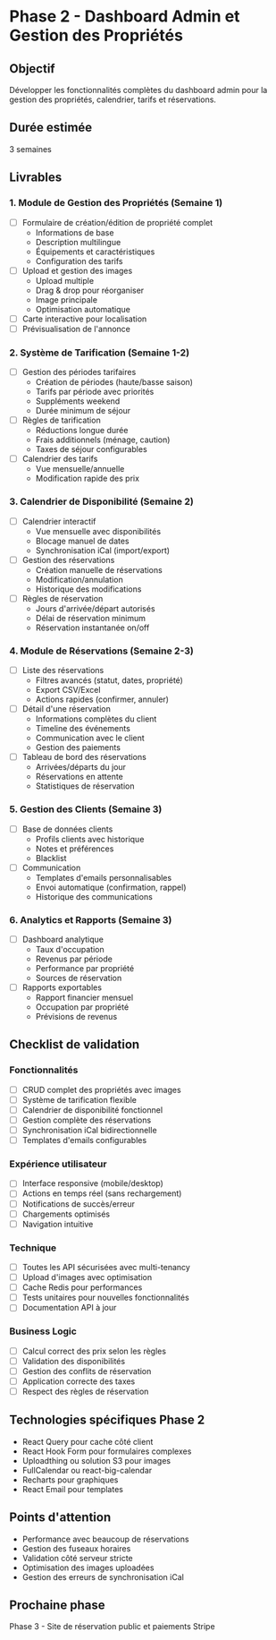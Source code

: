 # Phase 2 - Dashboard Admin et Gestion des Propriétés

## Objectif
Développer les fonctionnalités complètes du dashboard admin pour la gestion des propriétés, calendrier, tarifs et réservations.

## Durée estimée
3 semaines

## Livrables

### 1. Module de Gestion des Propriétés (Semaine 1)
- [ ] Formulaire de création/édition de propriété complet
  - Informations de base
  - Description multilingue
  - Équipements et caractéristiques
  - Configuration des tarifs
- [ ] Upload et gestion des images
  - Upload multiple
  - Drag & drop pour réorganiser
  - Image principale
  - Optimisation automatique
- [ ] Carte interactive pour localisation
- [ ] Prévisualisation de l'annonce

### 2. Système de Tarification (Semaine 1-2)
- [ ] Gestion des périodes tarifaires
  - Création de périodes (haute/basse saison)
  - Tarifs par période avec priorités
  - Suppléments weekend
  - Durée minimum de séjour
- [ ] Règles de tarification
  - Réductions longue durée
  - Frais additionnels (ménage, caution)
  - Taxes de séjour configurables
- [ ] Calendrier des tarifs
  - Vue mensuelle/annuelle
  - Modification rapide des prix

### 3. Calendrier de Disponibilité (Semaine 2)
- [ ] Calendrier interactif
  - Vue mensuelle avec disponibilités
  - Blocage manuel de dates
  - Synchronisation iCal (import/export)
- [ ] Gestion des réservations
  - Création manuelle de réservations
  - Modification/annulation
  - Historique des modifications
- [ ] Règles de réservation
  - Jours d'arrivée/départ autorisés
  - Délai de réservation minimum
  - Réservation instantanée on/off

### 4. Module de Réservations (Semaine 2-3)
- [ ] Liste des réservations
  - Filtres avancés (statut, dates, propriété)
  - Export CSV/Excel
  - Actions rapides (confirmer, annuler)
- [ ] Détail d'une réservation
  - Informations complètes du client
  - Timeline des événements
  - Communication avec le client
  - Gestion des paiements
- [ ] Tableau de bord des réservations
  - Arrivées/départs du jour
  - Réservations en attente
  - Statistiques de réservation

### 5. Gestion des Clients (Semaine 3)
- [ ] Base de données clients
  - Profils clients avec historique
  - Notes et préférences
  - Blacklist
- [ ] Communication
  - Templates d'emails personnalisables
  - Envoi automatique (confirmation, rappel)
  - Historique des communications

### 6. Analytics et Rapports (Semaine 3)
- [ ] Dashboard analytique
  - Taux d'occupation
  - Revenus par période
  - Performance par propriété
  - Sources de réservation
- [ ] Rapports exportables
  - Rapport financier mensuel
  - Occupation par propriété
  - Prévisions de revenus

## Checklist de validation

### Fonctionnalités
- [ ] CRUD complet des propriétés avec images
- [ ] Système de tarification flexible
- [ ] Calendrier de disponibilité fonctionnel
- [ ] Gestion complète des réservations
- [ ] Synchronisation iCal bidirectionnelle
- [ ] Templates d'emails configurables

### Expérience utilisateur
- [ ] Interface responsive (mobile/desktop)
- [ ] Actions en temps réel (sans rechargement)
- [ ] Notifications de succès/erreur
- [ ] Chargements optimisés
- [ ] Navigation intuitive

### Technique
- [ ] Toutes les API sécurisées avec multi-tenancy
- [ ] Upload d'images avec optimisation
- [ ] Cache Redis pour performances
- [ ] Tests unitaires pour nouvelles fonctionnalités
- [ ] Documentation API à jour

### Business Logic
- [ ] Calcul correct des prix selon les règles
- [ ] Validation des disponibilités
- [ ] Gestion des conflits de réservation
- [ ] Application correcte des taxes
- [ ] Respect des règles de réservation

## Technologies spécifiques Phase 2
- React Query pour cache côté client
- React Hook Form pour formulaires complexes
- Uploadthing ou solution S3 pour images
- FullCalendar ou react-big-calendar
- Recharts pour graphiques
- React Email pour templates

## Points d'attention
- Performance avec beaucoup de réservations
- Gestion des fuseaux horaires
- Validation côté serveur stricte
- Optimisation des images uploadées
- Gestion des erreurs de synchronisation iCal

## Prochaine phase
Phase 3 - Site de réservation public et paiements Stripe